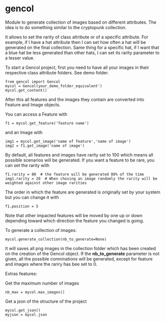 # gencol

Module to generate collection of images based on different attributes. The idea is to do something similar to the cryptopunk collection.

It allows to set the rarity of class attribute or of a specific attribute.
For example, if I have a hat attribute then I can set how often a hat will be generated on the final collection.
Same thing for a specific hat, if I want that a blue hat be less generated than other hats, I can set its rarity parameter to a lesser value.

To start a Gencol project, first you need to have all your images in their respective class attribute folders. See demo folder.
```
from gencol import Gencol
mycol = Gencol(your_demo_folder_equivalent')
mycol.get_content()
```
After this all features and the images they contain are converted into Feature and Image objects.

You can access a Feature with
```
f1 = mycol.get_feature('feature name') 
```

and an Image with
```
img1 = mycol.get_image('name of feature','name of image')
img2 = f1.get_image('name of image')
```

By default, all features and images have rarity set to 100 which means all possible scenarios will be generated.
If you want a feature to be rare, you can set the rarity with

```
f1.rarity = 80  # the feature will be generated 80% of the time 
img1.rarity = 20  # When chosing an image randomly the rarity will be weighted against other image rarities
```

The order in which the feature are generated is originally set by your system but you can change it with
```
f1.position = 5
```
Note that other impacted features will be moved by one up or down depending toward which direction the feature you changed is going.

To generate a collection of images:
```
mycol.generate_collection(nb_to_generate=None)
```
It will saves all png images in the collection folder which has been created on the creation of the Gencol object.
If the **nb_to_generate** parameter is not given, all the possible comninations will be generated, except for feature and images where the rariry has bee set to 0.

Extras features:

Get the maximum number of images
```
nb_max = mycol.max_images()
```

Get a json of the structure of the project
```
mycol.get_json()
myjson = mycol.json
```
